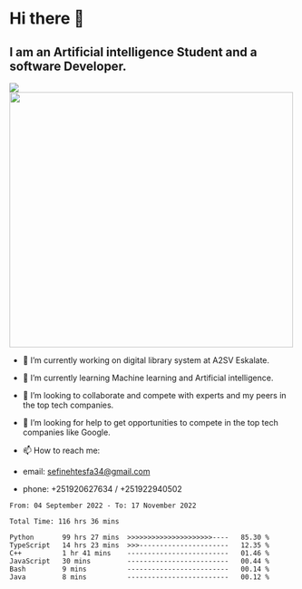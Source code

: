 # Hi there 👋
## I am an Artificial intelligence Student and a software Developer.
<img src = "https://github-readme-stats.vercel.app/api?username=sefinehtesfa34&&show_icons=true&title_color=ffffff&icon_color=bb2acf&text_color=daf7dc&bg_color=151515"/>
<img src="https://wakatime.com/share/@sefinehtesfa34/ae9674e3-b462-4438-9120-52fc3d0ffbbb.png" width ="500" height = "450"/>

- 🔭 I’m currently working on digital library system at A2SV Eskalate.
- 🌱 I’m currently learning Machine learning and Artificial intelligence.
- 👯 I’m looking to collaborate and compete with experts and my peers in the top tech companies.
- 🤔 I’m looking for help to get opportunities to compete in the top tech companies like Google.

- 📫 How to reach me: 
- email: sefinehtesfa34@gmail.com
- phone: +251920627634 / +251922940502
<!--START_SECTION:waka-->

```text
From: 04 September 2022 - To: 17 November 2022

Total Time: 116 hrs 36 mins

Python       99 hrs 27 mins  >>>>>>>>>>>>>>>>>>>>>----   85.30 %
TypeScript   14 hrs 23 mins  >>>----------------------   12.35 %
C++          1 hr 41 mins    -------------------------   01.46 %
JavaScript   30 mins         -------------------------   00.44 %
Bash         9 mins          -------------------------   00.14 %
Java         8 mins          -------------------------   00.12 %
```

<!--END_SECTION:waka-->
